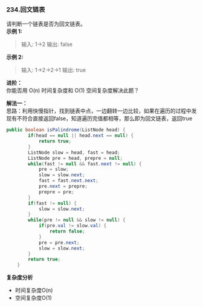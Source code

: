 ### 234.回文链表


请判断一个链表是否为回文链表。  
**示例 1:**  
>输入: 1->2
>输出: false

**示例 2:**  
>输入: 1->2->2->1
>输出: true

**进阶：**  
你能否用 O(n) 时间复杂度和 O(1) 空间复杂度解决此题？


**解法一：**  
思路：利用快慢指针，找到链表中点，一边翻转一边比较，如果在遍历的过程中发现有不符合直接返回false，知道遍历完值都相等，那么即为回文链表，返回true

```Java
public boolean isPalindrome(ListNode head) {
        if(head == null || head.next == null) {
            return true;
        }
        ListNode slow = head, fast = head;
        ListNode pre = head, prepre = null;
        while(fast != null && fast.next != null) {
            pre = slow;
            slow = slow.next;
            fast = fast.next.next;
            pre.next = prepre;
            prepre = pre;
        }
        if(fast != null) {
            slow = slow.next;
        }
        while(pre != null && slow != null) {
            if(pre.val != slow.val) {
                return false;
            }
            pre = pre.next;
            slow = slow.next;
        }
        return true;
    }
```

**复杂度分析**  

* 时间复杂度O(n)  
* 空间复杂度O(1) 